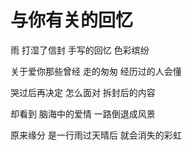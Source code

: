 # 与你有关的回忆

雨 打湿了信封 手写的回忆 色彩缤纷

关于爱你那些曾经 走的匆匆 经历过的人会懂

哭过后再决定 怎么面对 拆封后的内容

却看到 脑海中的爱情 一路倒退成风景

原来缘分 是一行雨过天晴后 就会消失的彩虹
